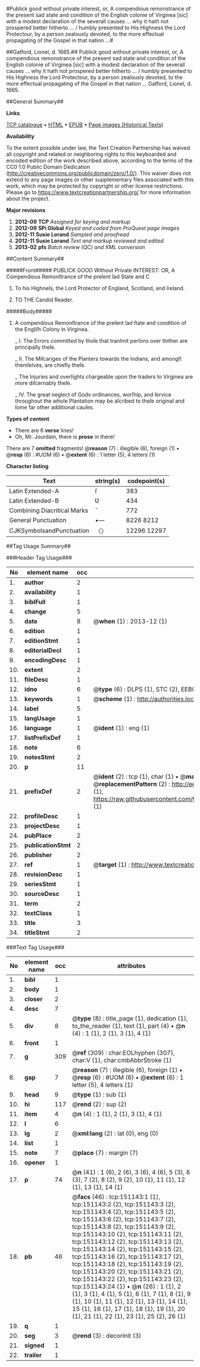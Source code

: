 #Publick good without private interest, or, A compendious remonstrance of the present sad state and condition of the English colonie of Virginea [sic] with a modest declaration of the severall causes ... why it hath not prospered better hitherto ... / humbly presented to His Highness the Lord Protectour, by a person zealously devoted, to the more effectual propagating of the Gospel in that nation ...#

##Gatford, Lionel, d. 1665.##
Publick good without private interest, or, A compendious remonstrance of the present sad state and condition of the English colonie of Virginea [sic] with a modest declaration of the severall causes ... why it hath not prospered better hitherto ... / humbly presented to His Highness the Lord Protectour, by a person zealously devoted, to the more effectual propagating of the Gospel in that nation ...
Gatford, Lionel, d. 1665.

##General Summary##

**Links**

[TCP catalogue](http://www.ota.ox.ac.uk/tcp/)  • 
[HTML](http://tei.it.ox.ac.uk/tcp/Texts-HTML/free/A85/A85837.html)  • 
[EPUB](http://tei.it.ox.ac.uk/tcp/Texts-EPUB/free/A85/A85837.epub) • 
[Page images (Historical Texts)](https://historicaltexts.jisc.ac.uk/eebo-42475458e)

**Availability**

To the extent possible under law, the Text Creation Partnership has waived all copyright and related or neighboring rights to this keyboarded and encoded edition of the work described above, according to the terms of the CC0 1.0 Public Domain Dedication (http://creativecommons.org/publicdomain/zero/1.0/). This waiver does not extend to any page images or other supplementary files associated with this work, which may be protected by copyright or other license restrictions. Please go to https://www.textcreationpartnership.org/ for more information about the project.

**Major revisions**

1. __2012-09__ __TCP__ *Assigned for keying and markup*
1. __2012-09__ __SPi Global__ *Keyed and coded from ProQuest page images*
1. __2012-11__ __Susie Lorand__ *Sampled and proofread*
1. __2012-11__ __Susie Lorand__ *Text and markup reviewed and edited*
1. __2013-02__ __pfs__ *Batch review (QC) and XML conversion*

##Content Summary##

#####Front#####
PUBLICK GOOD Without Private INTEREST: OR, A Compendious Remonſtrance of the preſent ſad State and C
1. To his Highneſs, the Lord Protector of England, Scotland, and Ireland.

1. TO THE Candid Reader.

#####Body#####

1. A compendious Remonſtrance of the preſent ſad ſtate and condition of the Engliſh Colony in Virginea.

    _ I. The Errors committed by thoſe that tranſmit perſons over thither are principally theſe.

    _ II. The Miſcariges of the Planters towards the Indians, and amongſt themſelves, are chiefly theſe.

    _ The Injuries and overſights chargeable upon the traders to Virginea are more diſcernably theſe.

    _ IV. The great neglect of Gods ordinances, worſhip, and ſervice throughout the whole Plantation may be aſcribed to theſe original and ſome far other additional cauſes.

**Types of content**

  * There are 6 **verse** lines!
  * Oh, Mr. Jourdain, there is **prose** in there!

There are 7 **omitted** fragments! 
 @__reason__ (7) : illegible (6), foreign (1)  •  @__resp__ (6) : #UOM (6)  •  @__extent__ (6) : 1 letter (5), 4 letters (1)

**Character listing**


|Text|string(s)|codepoint(s)|
|---|---|---|
|Latin Extended-A|ſ|383|
|Latin Extended-B|Ʋ|434|
|Combining             Diacritical Marks|̄|772|
|General Punctuation|•—|8226 8212|
|CJKSymbolsandPunctuation|〈〉|12296 12297|

##Tag Usage Summary##

###Header Tag Usage###

|No|element name|occ|attributes|
|---|---|---|---|
|1.|__author__|2||
|2.|__availability__|1||
|3.|__biblFull__|1||
|4.|__change__|5||
|5.|__date__|8| @__when__ (1) : 2013-12 (1)|
|6.|__edition__|1||
|7.|__editionStmt__|1||
|8.|__editorialDecl__|1||
|9.|__encodingDesc__|1||
|10.|__extent__|2||
|11.|__fileDesc__|1||
|12.|__idno__|6| @__type__ (6) : DLPS (1), STC (2), EEBO-CITATION (1), OCLC (1), VID (1)|
|13.|__keywords__|1| @__scheme__ (1) : http://authorities.loc.gov/ (1)|
|14.|__label__|5||
|15.|__langUsage__|1||
|16.|__language__|1| @__ident__ (1) : eng (1)|
|17.|__listPrefixDef__|1||
|18.|__note__|6||
|19.|__notesStmt__|2||
|20.|__p__|11||
|21.|__prefixDef__|2| @__ident__ (2) : tcp (1), char (1)  •  @__matchPattern__ (2) : ([0-9\-]+):([0-9IVX]+) (1), (.+) (1)  •  @__replacementPattern__ (2) : http://eebo.chadwyck.com/downloadtiff?vid=$1&page=$2 (1), https://raw.githubusercontent.com/textcreationpartnership/Texts/master/tcpchars.xml#$1 (1)|
|22.|__profileDesc__|1||
|23.|__projectDesc__|1||
|24.|__pubPlace__|2||
|25.|__publicationStmt__|2||
|26.|__publisher__|2||
|27.|__ref__|1| @__target__ (1) : http://www.textcreationpartnership.org/docs/. (1)|
|28.|__revisionDesc__|1||
|29.|__seriesStmt__|1||
|30.|__sourceDesc__|1||
|31.|__term__|2||
|32.|__textClass__|1||
|33.|__title__|3||
|34.|__titleStmt__|2||


###Text Tag Usage###

|No|element name|occ|attributes|
|---|---|---|---|
|1.|__bibl__|1||
|2.|__body__|1||
|3.|__closer__|2||
|4.|__desc__|7||
|5.|__div__|8| @__type__ (8) : title_page (1), dedication (1), to_the_reader (1), text (1), part (4)  •  @__n__ (4) : 1 (1), 2 (1), 3 (1), 4 (1)|
|6.|__front__|1||
|7.|__g__|309| @__ref__ (309) : char:EOLhyphen (307), char:V (1), char:cmbAbbrStroke (1)|
|8.|__gap__|7| @__reason__ (7) : illegible (6), foreign (1)  •  @__resp__ (6) : #UOM (6)  •  @__extent__ (6) : 1 letter (5), 4 letters (1)|
|9.|__head__|9| @__type__ (1) : sub (1)|
|10.|__hi__|117| @__rend__ (2) : sup (2)|
|11.|__item__|4| @__n__ (4) : 1 (1), 2 (1), 3 (1), 4 (1)|
|12.|__l__|6||
|13.|__lg__|2| @__xml:lang__ (2) : lat (0), eng (0)|
|14.|__list__|1||
|15.|__note__|7| @__place__ (7) : margin (7)|
|16.|__opener__|1||
|17.|__p__|74| @__n__ (41) : 1 (6), 2 (6), 3 (6), 4 (6), 5 (3), 6 (3), 7 (2), 8 (2), 9 (2), 10 (1), 11 (1), 12 (1), 13 (1), 14 (1)|
|18.|__pb__|46| @__facs__ (46) : tcp:151143:1 (1), tcp:151143:2 (2), tcp:151143:3 (2), tcp:151143:4 (2), tcp:151143:5 (2), tcp:151143:6 (2), tcp:151143:7 (2), tcp:151143:8 (2), tcp:151143:9 (2), tcp:151143:10 (2), tcp:151143:11 (2), tcp:151143:12 (2), tcp:151143:13 (2), tcp:151143:14 (2), tcp:151143:15 (2), tcp:151143:16 (2), tcp:151143:17 (2), tcp:151143:18 (2), tcp:151143:19 (2), tcp:151143:20 (2), tcp:151143:21 (2), tcp:151143:22 (2), tcp:151143:23 (2), tcp:151143:24 (1)  •  @__n__ (26) : 1 (1), 2 (1), 3 (1), 4 (1), 5 (1), 6 (1), 7 (1), 8 (1), 9 (1), 10 (1), 11 (1), 12 (1), 13 (1), 14 (1), 15 (1), 16 (1), 17 (1), 18 (1), 19 (1), 20 (1), 21 (1), 22 (1), 23 (1), 25 (2), 26 (1)|
|19.|__q__|1||
|20.|__seg__|3| @__rend__ (3) : decorInit (3)|
|21.|__signed__|1||
|22.|__trailer__|1||

